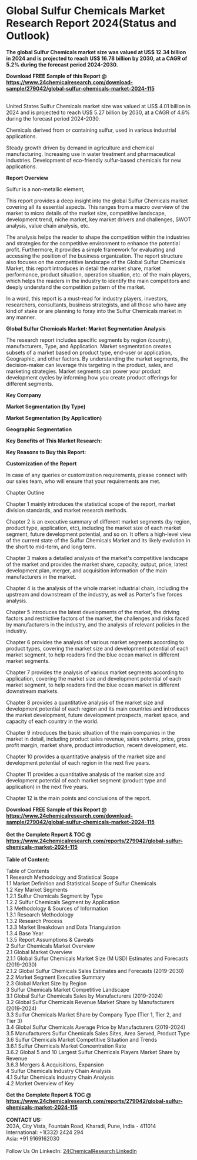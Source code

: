 <h1>Global Sulfur Chemicals Market Research Report 2024(Status and Outlook)</h1><p><strong>The global Sulfur Chemicals market size was valued at US$ 12.34 billion in 2024 and is projected to reach US$ 16.78 billion by 2030, at a CAGR of 5.2% during the forecast period 2024-2030.</strong></p><p>
</p><p></p><div><b>Download FREE Sample of this Report @ 
            <a href="https://www.24chemicalresearch.com/download-sample/279042/global-sulfur-chemicals-market-2024-115">
            https://www.24chemicalresearch.com/download-sample/279042/global-sulfur-chemicals-market-2024-115</a></b></div><br><p>
United States Sulfur Chemicals market size was valued at US$ 4.01 billion in 2024 and is projected to reach US$ 5.27 billion by 2030, at a CAGR of 4.6% during the forecast period 2024-2030.</p><p>
</p><p>
Chemicals derived from or containing sulfur, used in various industrial applications.</p><p>
</p><p>
Steady growth driven by demand in agriculture and chemical manufacturing. Increasing use in water treatment and pharmaceutical industries. Development of eco-friendly sulfur-based chemicals for new applications.</p><p>
</p><p>
<strong>Report Overview</strong></p><p>
Sulfur is a non-metallic element,</p><p>
This report provides a deep insight into the global Sulfur Chemicals market covering all its essential aspects. This ranges from a macro overview of the market to micro details of the market size, competitive landscape, development trend, niche market, key market drivers and challenges, SWOT analysis, value chain analysis, etc.</p><p>
The analysis helps the reader to shape the competition within the industries and strategies for the competitive environment to enhance the potential profit. Furthermore, it provides a simple framework for evaluating and accessing the position of the business organization. The report structure also focuses on the competitive landscape of the Global Sulfur Chemicals Market, this report introduces in detail the market share, market performance, product situation, operation situation, etc. of the main players, which helps the readers in the industry to identify the main competitors and deeply understand the competition pattern of the market.</p><p>
In a word, this report is a must-read for industry players, investors, researchers, consultants, business strategists, and all those who have any kind of stake or are planning to foray into the Sulfur Chemicals market in any manner.</p><p>
<strong>Global Sulfur Chemicals Market: Market Segmentation Analysis</strong></p><p>
The research report includes specific segments by region (country), manufacturers, Type, and Application. Market segmentation creates subsets of a market based on product type, end-user or application, Geographic, and other factors. By understanding the market segments, the decision-maker can leverage this targeting in the product, sales, and marketing strategies. Market segments can power your product development cycles by informing how you create product offerings for different segments.</p><p>
<strong>Key Company</strong></p><p>
</p><p>
</p><p><strong>Market Segmentation (by Type)</strong></p><p>
</p><p>
</p><p></p><p>
<strong>Market Segmentation (by Application)</strong></p><p>
</p><p>
</p><p></p><p>
<strong>Geographic Segmentation</strong></p><p>
</p><p>
</p><p></p><p>
<strong>Key Benefits of This Market Research:</strong></p><p>
</p><p>
</p><p></p><p>
<strong>Key Reasons to Buy this Report:</strong></p><p>
</p><p>
</p><p><strong>Customization of the Report</strong></p><p>
In case of any queries or customization requirements, please connect with our sales team, who will ensure that your requirements are met.</p><p>
Chapter Outline</p><p>
Chapter 1 mainly introduces the statistical scope of the report, market division standards, and market research methods.</p><p>
</p><p>
Chapter 2 is an executive summary of different market segments (by region, product type, application, etc), including the market size of each market segment, future development potential, and so on. It offers a high-level view of the current state of the Sulfur Chemicals Market and its likely evolution in the short to mid-term, and long term.</p><p>
</p><p>
Chapter 3 makes a detailed analysis of the market's competitive landscape of the market and provides the market share, capacity, output, price, latest development plan, merger, and acquisition information of the main manufacturers in the market.</p><p>
</p><p>
Chapter 4 is the analysis of the whole market industrial chain, including the upstream and downstream of the industry, as well as Porter's five forces analysis.</p><p>
</p><p>
Chapter 5 introduces the latest developments of the market, the driving factors and restrictive factors of the market, the challenges and risks faced by manufacturers in the industry, and the analysis of relevant policies in the industry.</p><p>
</p><p>
Chapter 6 provides the analysis of various market segments according to product types, covering the market size and development potential of each market segment, to help readers find the blue ocean market in different market segments.</p><p>
</p><p>
Chapter 7 provides the analysis of various market segments according to application, covering the market size and development potential of each market segment, to help readers find the blue ocean market in different downstream markets.</p><p>
</p><p>
Chapter 8 provides a quantitative analysis of the market size and development potential of each region and its main countries and introduces the market development, future development prospects, market space, and capacity of each country in the world.</p><p>
</p><p>
Chapter 9 introduces the basic situation of the main companies in the market in detail, including product sales revenue, sales volume, price, gross profit margin, market share, product introduction, recent development, etc.</p><p>
</p><p>
Chapter 10 provides a quantitative analysis of the market size and development potential of each region in the next five years.</p><p>
</p><p>
Chapter 11 provides a quantitative analysis of the market size and development potential of each market segment (product type and application) in the next five years.</p><p>
</p><p>
Chapter 12 is the main points and conclusions of the report.</p><div><b>Download FREE Sample of this Report @ 
            <a href="https://www.24chemicalresearch.com/download-sample/279042/global-sulfur-chemicals-market-2024-115">
            https://www.24chemicalresearch.com/download-sample/279042/global-sulfur-chemicals-market-2024-115</a></b></div><br><div><b>Get the Complete Report & TOC @ 
            <a href="https://www.24chemicalresearch.com/reports/279042/global-sulfur-chemicals-market-2024-115">
            https://www.24chemicalresearch.com/reports/279042/global-sulfur-chemicals-market-2024-115</a></b></div><br>
            <b>Table of Content:</b><p>Table of Contents<br />
 1 Research Methodology and Statistical Scope<br />
 1.1 Market Definition and Statistical Scope of Sulfur Chemicals<br />
 1.2 Key Market Segments<br />
 1.2.1 Sulfur Chemicals Segment by Type<br />
 1.2.2 Sulfur Chemicals Segment by Application<br />
 1.3 Methodology & Sources of Information<br />
 1.3.1 Research Methodology<br />
 1.3.2 Research Process<br />
 1.3.3 Market Breakdown and Data Triangulation<br />
 1.3.4 Base Year<br />
 1.3.5 Report Assumptions & Caveats<br />
 2 Sulfur Chemicals Market Overview<br />
 2.1 Global Market Overview<br />
 2.1.1 Global Sulfur Chemicals Market Size (M USD) Estimates and Forecasts (2019-2030)<br />
 2.1.2 Global Sulfur Chemicals Sales Estimates and Forecasts (2019-2030)<br />
 2.2 Market Segment Executive Summary<br />
 2.3 Global Market Size by Region<br />
 3 Sulfur Chemicals Market Competitive Landscape<br />
 3.1 Global Sulfur Chemicals Sales by Manufacturers (2019-2024)<br />
 3.2 Global Sulfur Chemicals Revenue Market Share by Manufacturers (2019-2024)<br />
 3.3 Sulfur Chemicals Market Share by Company Type (Tier 1, Tier 2, and Tier 3)<br />
 3.4 Global Sulfur Chemicals Average Price by Manufacturers (2019-2024)<br />
 3.5 Manufacturers Sulfur Chemicals Sales Sites, Area Served, Product Type<br />
 3.6 Sulfur Chemicals Market Competitive Situation and Trends<br />
 3.6.1 Sulfur Chemicals Market Concentration Rate<br />
 3.6.2 Global 5 and 10 Largest Sulfur Chemicals Players Market Share by Revenue<br />
 3.6.3 Mergers & Acquisitions, Expansion<br />
 4 Sulfur Chemicals Industry Chain Analysis<br />
 4.1 Sulfur Chemicals Industry Chain Analysis<br />
 4.2 Market Overview of Key</p><div><b>Get the Complete Report & TOC @ 
            <a href="https://www.24chemicalresearch.com/reports/279042/global-sulfur-chemicals-market-2024-115">
            https://www.24chemicalresearch.com/reports/279042/global-sulfur-chemicals-market-2024-115</a></b></div><br><b>CONTACT US:</b><br>
            203A, City Vista, Fountain Road, Kharadi, Pune, India - 411014<br>
            International: +1(332) 2424 294<br>
            Asia: +91 9169162030 <br><br>
            Follow Us On LinkedIn: <a href="https://www.linkedin.com/company/24chemicalresearch/">24ChemicalResearch LinkedIn</a>